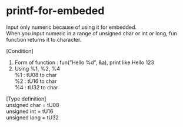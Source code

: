 # printf-for-embeded

Input only numeric because of using it for embedded.<br/>
When you input numeric in a range of unsigned char or int or long, fun function returns it to character.

[Condition]
1. Form of function : fun(”Hello %d”, &a),  print like Hello 123
2. Using %1, %2, %4<br/>
   %1 : tU08 to char<br/>
   %2 : tU16 to char<br/>
   %4 : tU32 to char<br/>

[Type definition]<br/>
unsigned char = tU08<br/>
unsigned int = tU16<br/>
unsigned long = tU32
